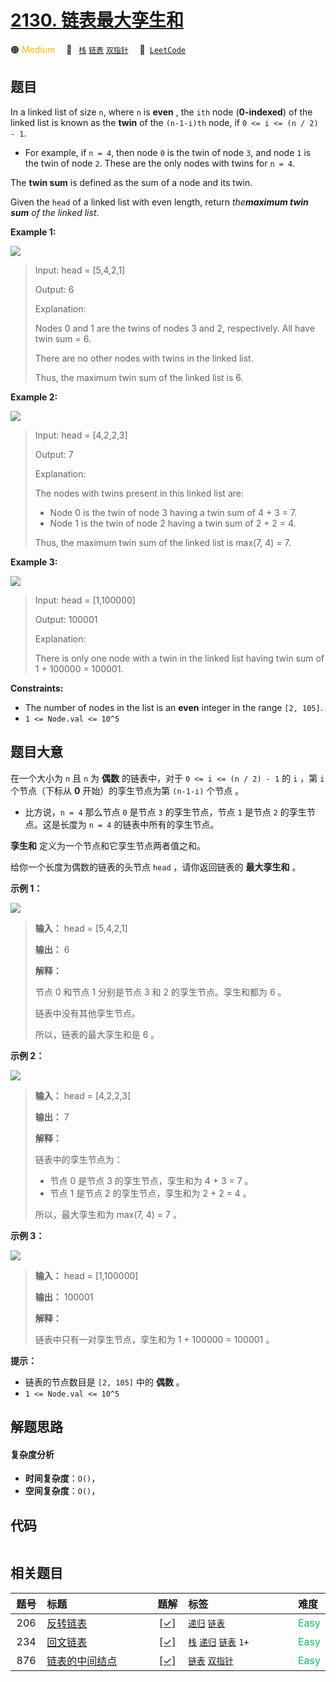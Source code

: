 # [2130. 链表最大孪生和](https://leetcode.com/problems/maximum-twin-sum-of-a-linked-list)

🟠 <font color=#ffb800>Medium</font>&emsp; 🔖&ensp; [`栈`](/tag/stack.md) [`链表`](/tag/linked-list.md) [`双指针`](/tag/two-pointers.md)&emsp; 🔗&ensp;[`LeetCode`](https://leetcode.com/problems/maximum-twin-sum-of-a-linked-list)

## 题目

In a linked list of size `n`, where `n` is **even** , the `ith` node
(**0-indexed**) of the linked list is known as the **twin** of the `(n-1-i)th`
node, if `0 <= i <= (n / 2) - 1`.

  * For example, if `n = 4`, then node `0` is the twin of node `3`, and node `1` is the twin of node `2`. These are the only nodes with twins for `n = 4`.

The **twin sum** is defined as the sum of a node and its twin.

Given the `head` of a linked list with even length, return _the**maximum twin
sum** of the linked list_.



**Example 1:**

![](https://assets.leetcode.com/uploads/2021/12/03/eg1drawio.png)

> Input: head = [5,4,2,1]
> 
> Output: 6
> 
> Explanation:
> 
> Nodes 0 and 1 are the twins of nodes 3 and 2, respectively. All have twin sum = 6.
> 
> There are no other nodes with twins in the linked list.
> 
> Thus, the maximum twin sum of the linked list is 6. 

**Example 2:**

![](https://assets.leetcode.com/uploads/2021/12/03/eg2drawio.png)

> Input: head = [4,2,2,3]
> 
> Output: 7
> 
> Explanation:
> 
> The nodes with twins present in this linked list are:
> - Node 0 is the twin of node 3 having a twin sum of 4 + 3 = 7.
> - Node 1 is the twin of node 2 having a twin sum of 2 + 2 = 4.
> 
> Thus, the maximum twin sum of the linked list is max(7, 4) = 7. 

**Example 3:**

![](https://assets.leetcode.com/uploads/2021/12/03/eg3drawio.png)

> Input: head = [1,100000]
> 
> Output: 100001
> 
> Explanation:
> 
> There is only one node with a twin in the linked list having twin sum of 1 + 100000 = 100001.

**Constraints:**

  * The number of nodes in the list is an **even** integer in the range `[2, 105]`.
  * `1 <= Node.val <= 10^5`


## 题目大意

在一个大小为 `n` 且 `n` 为 **偶数** 的链表中，对于 `0 <= i <= (n / 2) - 1` 的 `i` ，第 `i` 个节点（下标从
**0**  开始）的孪生节点为第 `(n-1-i)` 个节点 。

  * 比方说，`n = 4` 那么节点 `0` 是节点 `3` 的孪生节点，节点 `1` 是节点 `2` 的孪生节点。这是长度为 `n = 4` 的链表中所有的孪生节点。

**孪生和**  定义为一个节点和它孪生节点两者值之和。

给你一个长度为偶数的链表的头节点 `head` ，请你返回链表的 **最大孪生和**  。



**示例  1：**

![](https://assets.leetcode.com/uploads/2021/12/03/eg1drawio.png)

> 
> 
> 
> 
> 
> **输入：** head = [5,4,2,1]
> 
> **输出：** 6
> 
> **解释：**
> 
> 节点 0 和节点 1 分别是节点 3 和 2 的孪生节点。孪生和都为 6 。
> 
> 链表中没有其他孪生节点。
> 
> 所以，链表的最大孪生和是 6 。
> 
> 

**示例 2：**

![](https://assets.leetcode.com/uploads/2021/12/03/eg2drawio.png)

> 
> 
> 
> 
> 
> **输入：** head = [4,2,2,3]
> 
> **输出：** 7
> 
> **解释：**
> 
> 链表中的孪生节点为：
> - 节点 0 是节点 3 的孪生节点，孪生和为 4 + 3 = 7 。
> - 节点 1 是节点 2 的孪生节点，孪生和为 2 + 2 = 4 。
> 
> 所以，最大孪生和为 max(7, 4) = 7 。
> 
> 

**示例 3：**

![](https://assets.leetcode.com/uploads/2021/12/03/eg3drawio.png)

> 
> 
> 
> 
> 
> **输入：** head = [1,100000]
> 
> **输出：** 100001
> 
> **解释：**
> 
> 链表中只有一对孪生节点，孪生和为 1 + 100000 = 100001 。
> 
> 



**提示：**

  * 链表的节点数目是 `[2, 105]` 中的 **偶数**  。
  * `1 <= Node.val <= 10^5`


## 解题思路

#### 复杂度分析

- **时间复杂度**：`O()`，
- **空间复杂度**：`O()`，

## 代码

```javascript

```

## 相关题目

<!-- prettier-ignore -->
| 题号 | 标题 | 题解 | 标签 | 难度 |
| :------: | :------ | :------: | :------ | :------ |
| 206 | [反转链表](https://leetcode.com/problems/reverse-linked-list) | [[✓]](/problem/0206.md) |  [`递归`](/tag/recursion.md) [`链表`](/tag/linked-list.md) | <font color=#15bd66>Easy</font> |
| 234 | [回文链表](https://leetcode.com/problems/palindrome-linked-list) | [[✓]](/problem/0234.md) |  [`栈`](/tag/stack.md) [`递归`](/tag/recursion.md) [`链表`](/tag/linked-list.md) `1+` | <font color=#15bd66>Easy</font> |
| 876 | [链表的中间结点](https://leetcode.com/problems/middle-of-the-linked-list) | [[✓]](/problem/0876.md) |  [`链表`](/tag/linked-list.md) [`双指针`](/tag/two-pointers.md) | <font color=#15bd66>Easy</font> |

<style>
.blue {
    background-color: #096dd9;
    padding: 0.25rem 0.5rem;
    margin: 0;
    font-size: 0.85em;
    border-radius: 3px;
    color: white;
    font-weight: 500;
}
table th:first-of-type { width: 10%; }
table th:nth-of-type(2) { width: 35%; }
table th:nth-of-type(3) { width: 10%; }
table th:nth-of-type(4) { width: 35%; }
table th:nth-of-type(5) { width: 10%; }
</style>
